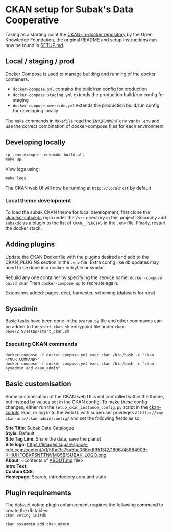 # CKAN setup for Subak's Data Cooperative

Taking as a starting point the [CKAN-in-docker repository](https://github.com/okfn/docker-ckan) by the Open Knowledge Foundation, the original README and setup instructions can now be found in [SETUP.md](/SETUP.md).

## Local / staging / prod
Docker Compose is used to manage building and running of the docker containers. 

- `docker-compose.yml` contains the build/run config for production
- `docker-compose.staging.yml` extends the production build/run config for staging
- `docker-compose.override.yml` extends the production build/run config for developing locally

The `make` commands in `Makefile` read the `ENVIRONMENT` env var in `.env` and use the correct combination of docker-compose files for each environment

## Developing locally
`cp .env.example .env`
`make build.all`  
`make up`

View logs using:

`make logs`

The CKAN web UI will now be running at `http://localhost` by default

### Local theme development
To load the subak CKAN theme for local development, first clone the [ckanext-subakdc](https://github.com/ClimateSubak/ckanext-subakdc) repo under the `/src` directory in this project. Secondly add `subakdc` as a plugin to the list of `CKAN__PLUGINS` in the `.env` file. Finally, restart the docker stack.

## Adding plugins
Update the CKAN Dockerfile with the plugins desired and add to the CKAN_PLUGINS section in the `.env` file. Extra config like db updates may need to be done in a docker entryfile or similar.

Rebuild any one container by specifying the service name: `docker-compose build ckan`
Then `docker-compose up` to recreate again.

Extensions added:  pages, dcat, harvester, scheming (datasets for now)

## Sysadmin
Basic tasks have been done in the `prerun.py` file and other commands can be added to the `start_ckan.sh` entrypoint file under `ckan-base/2.9/setup/start_ckan.sh`  

### Executing CKAN commands
`docker-compose -f docker-compose.yml exec ckan /bin/bash -c "ckan <YOUR COMMAND>"`  
`docker-compose -f docker-compose.yml exec ckan /bin/bash -c "ckan sysadmin add ckan_admin"`


## Basic customisation
Some customisation of the CKAN web UI is not controlled within the theme, but instead by values set in the CKAN config. To make these config changes, either run the `setup_ckan_instance_config.py` script in the [ckan-scripts](https://github.com/ClimateSubak/ckan-scripts) repo, or log in to the web UI with superuser privileges at `http://<my-ckan-url>/ckan-admin/config/` and set the following fields as so:

**Site Title**: Subak Data Catalogue  
**Style**: Default  
**Site Tag Line**: Share the data, save the planet  
**Site logo**: https://images.squarespace-cdn.com/content/v1/5fbe3c75a5bc066edf9513f2/1606745984909-KHIUHFOBXP5NTTNVMG5B/SUBAK_LOGO.png  
**About**: \<contents of [ABOUT.md](https://github.com/ClimateSubak/docker-ckan/blob/main/ABOUT.md) file>  
**Intro Text**: \
**Custom CSS**: \
**Homepage**: Search, introductory area and stats  

## Plugin requirements
The dataset voting plugin enhancement requires the following command to create the db tables:  
`ckan voting initdb`

`ckan sysadmin add ckan_admin`